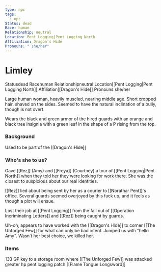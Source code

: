 ```yaml
---
type: npc
tags:
  - npc
Status: dead
Race: human
Relationship: neutral
Location: Pent Logging|Pent Logging North
Affiliation: Dragon's Hide
Pronouns: " she/her"
---
```


# Limley
<span class="dataview inline-field"><span class="inline-field-key">Status</span><span class="inline-field-value">dead</span></span>
<span class="dataview inline-field"><span class="inline-field-key">Race</span><span class="inline-field-value">human</span></span>
<span class="dataview inline-field"><span class="inline-field-key">Relationship</span><span class="inline-field-value">neutral</span></span>
<span class="dataview inline-field"><span class="inline-field-key">Location</span><span class="inline-field-value">[[Pent Logging|Pent Logging North]]</span></span>
<span class="dataview inline-field"><span class="inline-field-key">Affiliation</span><span class="inline-field-value">[[Dragon's Hide]]</span></span>
<span class="dataview inline-field"><span class="inline-field-key">Pronouns</span><span class="inline-field-value"> she/her</span></span>

Large human woman, heavily muscled, nearing middle age. Short cropped hair, shaved on the sides. Seemed to have the natural inclination of a bully, though is not overt.

Wears the black and green armor of the hired guards with an orange and black tree insignia with a green leaf in the shape of a P rising from the top. 

### Background
Used to be part of the [[Dragon's Hide]]

### Who's she to us? 
Gave [[Rez]] (Amy) and [[Freya]] (Courtney) a tour of [[Pent Logging|Pent North]] when they told her they were looking for work there. She was the closest to suspicious about our real identities. 

[[Rez]] lied about being sent by her as a courier to [[Norathar Pent]]'s office. Several guards seemed overjoyed by this fuck up, and it feels as though a plot will ensue.  

Lost their job at [[Pent Logging]] from the fall out of [[Operation Incriminating Letters]] and [[Rez]] being caught by guards. 

Uh-oh, appears to have worked with the [[Dragon's Hide]] to corner [[The Unforged Few]] for what can only be bad intent. Jumped us with "hello Amy". Wasn't her best choice, we killed her. 

### Items
133 GP
key to a storage room where [[The Unforged Few]] was attacked
greater hp
pent logging patch
[[Flame Tongue Longsword]]